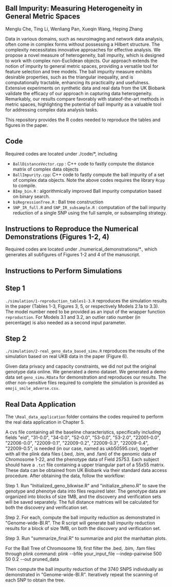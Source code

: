 ## Ball Impurity: Measuring Heterogeneity in General Metric Spaces

Menglu Che, Ting Li, Wenliang Pan, Xueqin Wang, Heping Zhang

Data in various domains, such as neuroimaging and network data analysis, often come in complex forms without possessing a Hilbert structure. The complexity necessitates innovative approaches for effective analysis. We propose a novel measure of heterogeneity, ball impurity, which is designed to work with complex non-Euclidean objects. Our approach extends the notion of impurity to general metric spaces, providing a versatile tool for feature selection and tree models. The ball impurity measure exhibits desirable properties, such as the triangular inequality, and is computationally tractable, enhancing its practicality and usefulness. Extensive experiments on synthetic data and real data from the UK Biobank validate the efficacy of our approach in capturing data heterogeneity. Remarkably, our results compare favorably with stateof-the-art methods in metric spaces, highlighting the potential of ball impurity as a valuable tool for addressing complex data analysis tasks.

This repository provides the R codes needed to reproduce the tables and figures in the paper. 


Code
----

Required codes are located under ./code/*, including 
* `BallDistanceVector.cpp` : C++ code to fastly compute the distance matrix of complex data objects
* `BallImpurity.cpp`: C++ code to fastly compute the ball impurity of a set of complex data objects.
Note the above codes requires the library `Rcpp` to compile. 
* `BImp_bin.R` : algorithmically improved Ball impurity computation based on binary search.
* `biRegressionTree.R` : Ball tree construction
* `SNP_IR_full.R` and `SNP_IR_subsample.R` : computation of the ball impurity reduction of a single SNP using the full sample, or subsampling strategy.

Instructions to Reproduce the Numerical Demonstrations (Figures 1-2, 4)
--------------
Required codes are located under ./numerical_demonstrations/*., which generates all subfigures of Figures 1-2 and 4 of the manuscript.


Instructions to Perform Simulations
--------
Step 1
-----
 `./simulation/1-reproduction_tables1-3.R` reproduces the simulation results in the paper (Tables 1-3, Figures 3, 5, or respectively Models 2.1a to 3.3). The model number need to be provided as an input of the wrapper function `reproduction`. For Models 3.1 and 3.2, an outlier ratio number (in percentage) is also needed as a second input parameter. 


Step 2
-----
`./simulation/2-real_geno_data_based_simu.R` reproduces the results of the simulation based on real UKB data in the paper (Figure 6). 

Given data privacy and capacity constraints, we did not put the original genotype data online. We generated a demo dataset. We generated a demo data set `geno_simu.RData` for demonstration and reproduces our results. The other non-sensitive files required to complete the simulation is provided as `emoji_smile_adverse.csv`.

Real Data Application
----
The `\Real_data_application` folder contains the codes required to perform the real data application in Chapter 5. 

A cvs file containing all the baseline characteristics, specifically including fields "eid", "31-0.0", "34-0.0", "52-0.0", "53-0.0", "53-2.0", "22001-0.0", "22006-0.0", "22009-0.1", "22009-0.2", "22009-0.3", "22009-0.4", "22009-0.5", is needed (in our case, named as ukb50595.csv), together with all the plink data files (.bed, .bim, and .fam) of the genomic data of Chromosome 1-22, and the phenotype data of Field 25753. Each subject should have a `.txt` file containing a upper triangular part of a 55x55 matrix. These data can be obtained from UK Biobank via their standard data access procedure. After obtaining the data,  follow the workflow:

Step 1. Run "Initialized_geno_blkwise.R" and "initialize_pheno.R" to save the genotype and phenotye data into files required later. The genotype data are organized into blocks of size 1MB, and the discovery and verification sets will be saved separately. The full distance matrices will be calculated for both the discovery and verification set.

Step 2. For each, compute the ball impurity reduction as demonstrated in "Genome-wide-BI.R". The R script will generate ball impurity reduction results for a block of size 1MB, on both the discovery and verification set.

Step 3. Run "summarize_final.R" to summarize and plot the manhattan plots. 


For the Ball Tree of Chromosome 19, first filter the .bed, .bim, .fam files through plink command: 
plink --bfile your_input_file --indep-pairwise 500 50 0.2 --out pruned_data

Then compute the ball impurity reduction of the 3740 SNPS individually as  demonstrated in "Genome-wide-BI.R". Iteratively repeat the scanning of each SNP to obtain the tree.  
